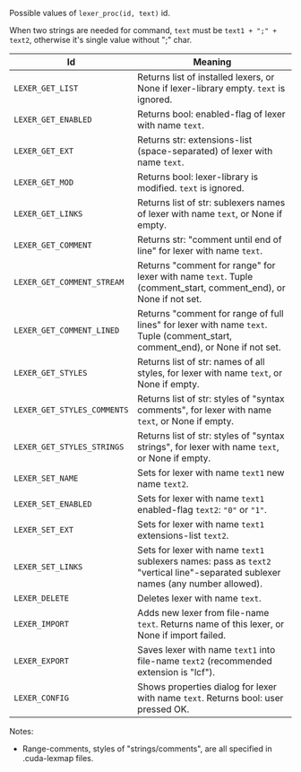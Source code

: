 Possible values of `lexer_proc(id, text)` id.

When two strings are needed for command, `text` must be `text1 + ";" + text2`, otherwise it's single value without ";" char.

Id | Meaning
---|-----------
`LEXER_GET_LIST` | Returns list of installed lexers, or None if lexer-library empty. `text` is ignored.
`LEXER_GET_ENABLED` | Returns bool: enabled-flag of lexer with name `text`.
`LEXER_GET_EXT` | Returns str: extensions-list (space-separated) of lexer with name `text`.
`LEXER_GET_MOD` | Returns bool: lexer-library is modified. `text` is ignored.
`LEXER_GET_LINKS` | Returns list of str: sublexers names of lexer with name `text`, or None if empty.
`LEXER_GET_COMMENT` | Returns str: "comment until end of line" for lexer with name `text`.
`LEXER_GET_COMMENT_STREAM` | Returns "comment for range" for lexer with name `text`. Tuple (comment_start, comment_end), or None if not set.
`LEXER_GET_COMMENT_LINED` | Returns "comment for range of full lines" for lexer with name `text`. Tuple (comment_start, comment_end), or None if not set.
`LEXER_GET_STYLES` | Returns list of str: names of all styles, for lexer with name `text`, or None if empty.
`LEXER_GET_STYLES_COMMENTS` | Returns list of str: styles of "syntax comments", for lexer with name `text`, or None if empty.
`LEXER_GET_STYLES_STRINGS` | Returns list of str: styles of "syntax strings", for lexer with name `text`, or None if empty.
`LEXER_SET_NAME` | Sets for lexer with name `text1` new name `text2`.
`LEXER_SET_ENABLED` | Sets for lexer with name `text1` enabled-flag `text2`: `"0"` or `"1"`.
`LEXER_SET_EXT` | Sets for lexer with name `text1` extensions-list `text2`. 
`LEXER_SET_LINKS` | Sets for lexer with name `text1` sublexers names: pass as `text2` "vertical line"-separated sublexer names (any number allowed).
`LEXER_DELETE` | Deletes lexer with name `text`.
`LEXER_IMPORT` | Adds new lexer from file-name `text`. Returns name of this lexer, or None if import failed.
`LEXER_EXPORT` | Saves lexer with name `text1` into file-name `text2` (recommended extension is "lcf").
`LEXER_CONFIG` | Shows properties dialog for lexer with name `text`. Returns bool: user pressed OK.

Notes:

- Range-comments, styles of "strings/comments", are all specified in .cuda-lexmap files.
